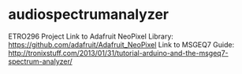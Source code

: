 # audiospectrumanalyzer
ETRO296 Project
Link to Adafruit NeoPixel Library: https://github.com/adafruit/Adafruit_NeoPixel
Link to MSGEQ7 Guide: http://tronixstuff.com/2013/01/31/tutorial-arduino-and-the-msgeq7-spectrum-analyzer/
